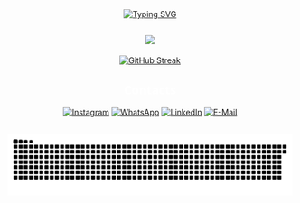 <div align="center">
    <a href="https://git.io/typing-svg"><img src="https://readme-typing-svg.herokuapp.com?font=Lilita+One&duration=2000&pause=500&color=698AE1&center=true&vCenter=true&width=435&lines=Hey!++%F0%9F%91%88(%EF%BE%9F%E3%83%AE%EF%BE%9F%F0%9F%91%88);I'm+Jo%C3%A3o+Vitor;I'm+a+Full-Stack+Developer;Welcome+to+my+profile!" alt="Typing SVG" /></a>
</div>

##

<div align="center">
  <a href="https://github.com/joaovtfor"><img width="48%" src=https://github-readme-stats.vercel.app/api/top-langs/?username=joaovtfor&custom_title=Languages&show_icons=true&bg_color=DEG,666666,1C1C1C&title_color=DCDCDC&text_color=DCDCDC&icon_color=C0C0C0&hide_border=true&layout=compact /></a>
  <br></br>
  <a href="https://git.io/streak-stats"><img src="https://github-readme-streak-stats.herokuapp.com?user=joaovtfor&exclude_days=Sun%2CSat&background=10%2C666666%2C1C1C1C&fire=1700FF&currStreakNum=FFFFFF&sideNums=FFFFFF&dates=4E6DEB&ring=4E6DEB&currStreakLabel=FFFFFF&sideLabels=FFFFFF&stroke=4E6DEB&excludeDaysLabel=66666600&border=EB545400" alt="GitHub Streak" /></a>
</div>

##

<div align="center">
  <h2 align="center" style="color: #FFFFFF; font-family:Noto Sans">Contacts</h2>
  <a href="https://www.instagram.com/joaovtfor" target="_blank" rel="noopener"/><img alt="Instagram" src="https://img.icons8.com/?size=50&id=32309&format=png&color=666666"/></a>
  <a href="https://wa.me/5554999303946" target="_blank" rel="noopener"/><img alt="WhatsApp" src="https://img.icons8.com/?size=50&id=16733&format=png&color=666666"/></a>
  <a href="https://www.linkedin.com/in/joaovtfor/" target="_blank" rel="noopener"/><img alt="LinkedIn" src="https://img.icons8.com/?size=50&id=8808&format=png&color=666666"/></a>
  <a href="mailto: joaovtfor@hotmail.com" target="_blank" rel="noopener"/><img alt="E-Mail" src="https://img.icons8.com/?size=50&id=12623&format=png&color=666666"/></a>
</div>

##

<div align="center">
  <picture>
    <source srcset="https://github.com/joaovtfor/joaovtfor/blob/output/github-snake-dark.svg">
    <img alt="github contribution grid snake animation" src="https://github.com/joaovtfor/joaovtfor/blob/output/github-snake-dark.svg">
  </picture>
</div>

<!-- <img src="https://img.shields.io/badge/React-20232A?style=for-the-badge&logo=react&logoColor=61DAFB"/> -->
